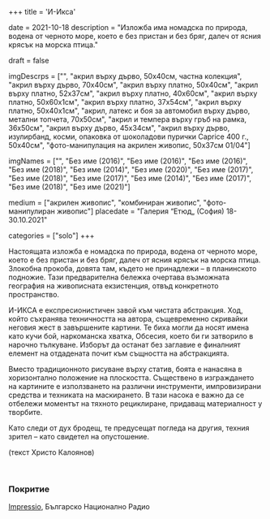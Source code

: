+++
title = 'И-Икса'

date = 2021-10-18
description = "Изложба има номадска по природа, водена от черното море, което е без пристан и без бряг, далеч от ясния крясък на морска птица."

draft = false


imgDescrps = ["", "акрил върху дърво, 50x40см, частна колекция", "акрил върху дърво, 70x40см", "акрил върху платно, 50x40см", "акрил върху платно, 52x37см", "акрил върху платно, 40x60см", "акрил върху платно, 50x60x1см", "акрил върху платно, 37x54см", "акрил върху платно, 50x40x1см", "акрил, латекс и боя за автомобил върху дърво, метални топчета, 70x50см", "акрил и темпера върху гръб на рамка, 36x50см", "акрил върху дърво, 45x34см", "акрил върху дърво, изулирбанд, косми, опаковка от шоколадови пурички Caprice 400 г., 50x40см", "фото-манипулация на акрилен живопис, 50x37см 01/04"]

imgNames = ["", "Без име (2016)", "Без име (2016)", "Без име (2016)", "Без име (2018)", "Без име (2014)", "Без име (2020)", "Без име (2017)", "Без име (2018)", "Без име (2017)", "Без име (2014)", "Без име (2017)", "Без име (2018)", "Без име (2021)"]

medium = ["акрилен живопис", "комбиниран живопис", "фото-манипулиран живопис"]
placedate = "Галерия “Етюд„ (София) 18-30.10.2021"

categories = ["solo"]
+++

Настоящaта изложба е номадска по природа, водена от черното море, което е без пристан и без бряг, далеч от ясния крясък на морска птица. Злокобна прокоба, довята там, където не принадлежи – в планинското подножие. Тази предварителна бележка очертава възможната география на живописната екзистенция, отвъд конкретното пространство.

И-ИКСА е експресионистичен завой към чистата абстракция. Ход, който съхранява техничността на автора, същевременно скривайки неговия жест в завършените картини. Те биха могли да носят имена като кучи бой, наркоманска хватка, Обсесия, което би ги затворило в нарочно тълкуване. Изборът да останат без заглавие е финалният елемент на отдадената почит към същността на абстракцията.

Вместо традиционното рисуване върху статив, боята е нанасяна в хоризонтално положение на плоскостта. Съществено в изграждането на картините е използването на различни инструменти, импровизирани средства и техниката на маскирането. В тази насока е важно да се отбележи моментът на тяхното рециклиране, придаващ материалност у творбите.

Като следи от дух бродещ, те предусещат погледа на другия, техния зрител – като свидетел на опустошение.

(текст Христо Калоянов)

&nbsp;

### Покритие
[Impressio](https://impressio.dir.bg/palitra/sledi-ot-brodesht-duh-i-iksa-ot-nikola-stoyanov), Българско Национално Радио